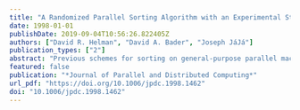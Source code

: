 ```yaml
---
title: "A Randomized Parallel Sorting Algorithm with an Experimental Study"
date: 1998-01-01
publishDate: 2019-09-04T10:56:26.822405Z
authors: ["David R. Helman", "David A. Bader", "Joseph JáJá"]
publication_types: ["2"]
abstract: "Previous schemes for sorting on general-purpose parallel machines have had to choose between poor load balancing and irregular communication or multiple rounds of all-to-all personalized communication. In this paper, we introduce a novel variation on sample sort which uses only two rounds of regular all-to-all personalized communication in a scheme that yields very good load balancing with virtually no overhead. Moreover, unlike previous variations, our algorithm efficiently handles the presence of duplicate values without the overhead of tagging each element with a unique identifier. This algorithm was implemented in Split-C and run on a variety of platforms, including the Thinking Machines CM-5, the IBM SP-2, and the Cray Research T3D. We ran our code using widely different benchmarks to examine the dependence of our algorithm on the input distribution. Our experimental results illustrate the efficiency and scalability of our algorithm across different platforms. In fact, it seems to outperform all similar algorithms known to the authors on these platforms, and its performance is invariant over the set of input distributions unlike previous efficient algorithms. Our results also compare favorably with those reported for the simpler ranking problem posed by the NAS Integer Sorting (IS) Benchmark."
featured: false
publication: "*Journal of Parallel and Distributed Computing*"
url_pdf: "https://doi.org/10.1006/jpdc.1998.1462"
doi: "10.1006/jpdc.1998.1462"
---
```


